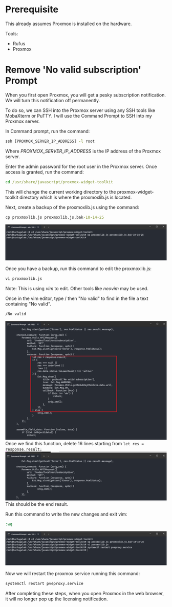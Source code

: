 # Prerequisite
This already assumes Proxmox is installed on the hardware.

Tools:
- Rufus
- Proxmox

# Remove 'No valid subscription' Prompt
When you first open Proxmox, you will get a pesky subscription notification. We will turn this notification off permanently.

To do so, we can SSH into the Proxmox server using any SSH tools like MobaXterm or PuTTY. I will use the Command Prompt to SSH into my Proxmox server.

In Command prompt, run the command:
```cmd
ssh [PROXMOX_SERVER_IP_ADDRESS] -l root
```

Where *PROXMOX_SERVER_IP_ADDRESS* is the IP address of the Proxmox server.

Enter the admin password for the root user in the Proxmox server. Once access is granted, run the command:
```cmd
cd /usr/share/javascript/proxmox-widget-toolkit
```

This will change the current working directory to the proxmox-widget-toolkit directory which is where the proxmoxlib.js is located.

Next, create a backup of the proxmoxlib.js using the command:
```cmd
cp proxmoxlib.js proxmoxlib.js.bak-10-14-25
```
![Setup_Proxmox](PNG/Setup_Proxmox.png)

Once you have a backup, run this command to edit the proxmoxlib.js:
```cmd 
vi proxmoxlib.js
```
Note: This is using *vim* to edit. Other tools like *neovim* may be used.

Once in the vim editor, type / then "No valid" to find in the file a text containing "No valid".
```cmd
/No valid
```
![Setup_Proxmox_1](PNG/Setup_Proxmox_1.png)
Once we find this function, delete 16 lines starting from `let res = response.result;`
![Setup_Proxmox_2](PNG/Setup_Proxmox_2.png)
This should be the end result.

Run this command to write the new changes and exit vim:
```cmd
:wq
```

![Setup_Proxmox_3](PNG/Setup_Proxmox_3.png)

Now we will restart the proxmox service running this command:
```cmd 
systemctl restart pveproxy.service
```

After completing these steps, when you open Proxmox in the web browser, it will no longer pop up the licensing notification.
